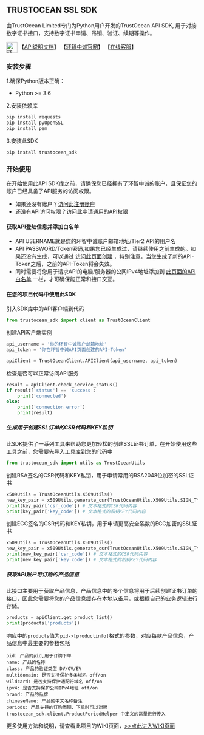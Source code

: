 ## TRUSTOCEAN SSL SDK
由TrustOcean Limited专门为Python用户开发的TrustOcean API SDK, 用于对接数字证书接口，支持数字证书申请、吊销、验证、续期等操作。

<img src="https://trustocean.com/wp-content/themes/twentytwelve/img/logo-red.svg" height = "29px" alt="环智中诚" align=center />
<span>【<a href="https://certs-trustocean.doc.coding.io/" target="_blank">API说明文档</a>】</span>
<span>【<a href="https://www.trustocean.com" target="_blank">环智中诚官网</a>】</span>
<span>【<a href="https://wpa1.qq.com/PFVEyXqF?_type=wpa&qidian=true" target="_blank">在线客服</a>】</span>

### 安装步骤
1.确保Python版本正确：
- Python >= 3.6

2.安装依赖库
```python
pip install requests
pip install pyOpenSSL
pip install pem
```

3.安装此SDK
```python
pip install trustocean_sdk
```

### 开始使用
在开始使用此API SDK库之前，请确保您已经拥有了环智中诚的账户，且保证您的账户已经具备了API服务的访问权限。
- 如果还没有账户？[访问此注册账户](https://console.trustocean.com/)
- 还没有API访问权限？[访问此申请通用的API权限](https://trustocean.com/partner-program)

#### 获取API登陆信息并添加白名单
- API USERNAME就是您的环智中诚账户邮箱地址/Tier2 API的用户名
- API PASSWORD/Token密码,如果您已经生成过，请继续使用之前生成的。如果还没有生成，可以通过 [访问此页面创建](https://console.trustocean.com/partner/api-setting) ，特别注意，当您生成了新的API-Token之后，之前的API-Token将会失效。
- 同时需要将您用于请求API的电脑/服务器的公网IPv4地址添加到 [此页面的API白名单](https://console.trustocean.com/partner/api-setting) 一栏，才可确保能正常和接口交互。

#### 在您的项目代码中使用此SDK
引入SDK库中的API客户端到代码
```python
from trustocean_sdk import client as TrustOceanClient
```
创建API客户端实例
```python
api_username = '你的环智中诚账户邮箱地址'
api_token = '你在环智中诚API页面创建的API-Token'

apiClient = TrustOceanClient.APIClient(api_username, api_token)
```
检查是否可以正常访问API服务
```python
result = apiClient.check_service_status()
if result['status'] == 'success':
    print('connected')
else:
    print('connection error')
    print(result)
```
##### 生成用于创建SSL订单的CSR代码和KEY私钥
此SDK提供了一系列工具来帮助您更加轻松的创建SSL证书订单，在开始使用这些工具之前，您需要先导入工具库到您的代码中
```python
from trustocean_sdk import utils as TrustOceanUtils
```
创建RSA签名的CSR代码和KEY私钥，用于申请常用的RSA2048位加密的SSL证书
```python
x509Utils = TrustOceanUtils.X509Utils()
new_key_pair = x509Utils.generate_csr(TrustOceanUtils.X509Utils.SIGN_TYPE_RSA, 'trustocean.com')
print(key_pair['csr_code']) # 文本格式的CSR代码内容
print(key_pair['key_code']) # 文本格式的私钥KEY代码内容
```
创建ECC签名的CSR代码和KEY私钥，用于申请更高安全系数的ECC加密的SSL证书
```python
x509Utils = TrustOceanUtils.X509Utils()
new_key_pair = x509Utils.generate_csr(TrustOceanUtils.X509Utils.SIGN_TYPE_ECC, 'trustocean.com')
print(new_key_pair['csr_code']) # 文本格式的CSR代码内容
print(new_key_pair['key_code']) # 文本格式的私钥KEY代码内容
```
##### 获取API账户可订购的产品信息
此接口主要用于获取产品信息，产品信息中的多个信息将用于后续创建证书订单的接口，因此您需要将您的产品信息缓存在本地以备用，或根据自己的业务逻辑进行存储。
```python
products = apiClient.get_product_list()
print(products['products'])
```
响应中的`products`值为`pid->[productinfo]`格式的参数，对应每款产品信息，产品信息中最主要的参数包括
```text
pid: 产品的pid,用于订购下单
name: 产品的名称
class: 产品的验证类型 DV/OV/EV
multidomain: 是否支持保护多条域名 off/on
wildcard: 是否支持保护通配符域名 off/on
ipv4: 是否支持保护公网IPv4地址 off/on
brand: 产品的品牌
chineseName: 产品的中文名称备注
periods: 产品支持的订购周期，下单时可以对照 trustocean_sdk.client.ProductPeriodHelper 中定义的常量进行传入
```

更多使用方法和说明，请查看此项目的WIKI页面，[>>点此进入WIKI页面](https://github.com/londry/TRUSTOCEAN-SDK-PYTHON/wiki)
